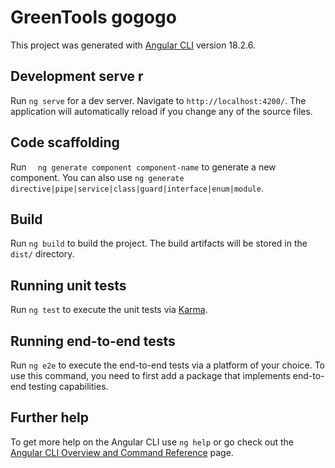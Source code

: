 # GreenTools gogogo

This project was generated with [Angular CLI](https://github.com/angular/angular-cli) version 18.2.6.

## Development serve  r

Run `ng serve` for a dev server. Navigate to `http://localhost:4200/`. The application will automatically reload if you change any of the source files.

## Code scaffolding

Run `  ng generate component component-name` to generate a new component. You can also use `ng generate directive|pipe|service|class|guard|interface|enum|module`.

## Build

Run `ng build` to build the project. The build artifacts will be stored in the `dist/` directory.

## Running unit tests

Run `ng test` to execute the unit tests via [Karma](https://karma-runner.github.io).

## Running end-to-end tests

Run `ng e2e` to execute the end-to-end tests via a platform of your choice. To use this command, you need to first add a package that implements end-to-end testing capabilities.

## Further help

To get more help on the Angular CLI use `ng help` or go check out the [Angular CLI Overview and Command Reference](https://angular.dev/tools/cli) page.
